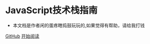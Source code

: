 # JavaScript技术栈指南

- 本文档是作者闲的蛋疼瞎捣鼓玩玩的,如果觉得有帮助，请给我打钱


[GitHub](<https://github.com/Q-Angelo/Nodejs-Roadmap>)
[开始阅读](README.md)
